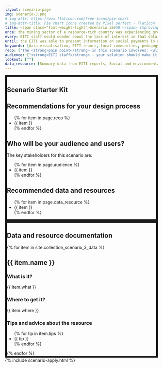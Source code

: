 ```yaml
---
layout: scenario-page
img: scenario-3.png
# img-attr: https://www.flaticon.com/free-icons/pie-chart
# img-attr-title: Pie chart icons created by Pixel perfect - Flaticon
title: <span class="font-weight-light">Scenario 3&#58;</span> Improving how local populations engage with social spending data to ensure sustainable investments in their communities.
once: the mining sector of a resource-rich country was experiencing growing investor interest driven by strong global demand for minerals. Within this context, the populations living near mines wanted to understand if their communities really benefited from the mining sector’s activity. To answer that question, the Extractive Industries Transparency Initiative (EITI) published annual reports with detailed information about social spending by mining companies, which detailed the value of community payments made by companies as well as information on the intended purpose and beneficiaries of the payments. However, the EITI’s staff found that community members living near mining projects rarely read the reports.
every: EITI staff would wonder about the lack of interest in that data within communities. Speaking with community representatives, they found the explanation&#58; many community members were not aware that EITI reports contained that data, and those who did had difficulty making sense of the information as it was buried in long data tables. This was a problem, because the data could help community members better assess if companies delivered on their promised social spending and the extent to which it aligned with community priorities. Chief among those priorities was making sure that the investments were making the community more resilient and able to thrive even if the mining operations and related social payments would stop. But this wouldn’t be possible unless the information was presented in a more accessible and engaging way.
until: the EITI was able to present information on social payments in a much more compelling way. This allowed community members to better understand how company payments were impacting their lives. Community members started using EITI data to hold companies accountable when they were not making the payments they had committed themselves to or when money was being wasted on projects that communities did not want. This led to improvements in the governance of social payments, ensuring that they reached their intended beneficiaries, and genuinely improved the livelihoods of community members. 
keywords: [data visualisation, EITI report, local communities, pedagogy, actionable information, social payments data]
reco: ["The <strong>pain point</strong> in this scenario involves: <ul><li>helping local populations understand how energy transition might affect their livelihoods.</li></ul>", "An <strong>entry point</strong> for your solution can be in the process of <strong>EITI reporting</strong> or in the <strong>information meetings with local population</strong>.", "You can choose a specific country with good social spending data as the subject of your proposal.", "Using the information available in the reports and other external sources, try to incorporate other parameters in your solution that provide details about the community (e.g. are most of them employed in the mining industry?) and other impacts that the mining industry has on the community (e.g. environmental impact).", "Think about how your solution can help communicate the potential of the energy transition to local communities.", "<strong>Remember: We do not expect perfect solutions</strong>—the focus of this event is on prototyping ideas, rather than creating perfect tools."]
audience: ["<strong>EITI staff</strong> - your solution should make it easier for EITI staff to communicate effectively with the community.", "<strong>Community members</strong> - your solution should enable community members to easily access, understand, and share information about how community payments by mining companies are being used."]
lookout: [""]
data_resource: [Summary data from EITI reports, Social and environmental expenditures, EITI API]
---
```


<section class="color-primary-3 rounded px-4 pt-2 pb-4 my-4" style="border: 6px solid" id="starter-kit">
<h1 class="color-primary-3">Scenario Starter Kit</h1>
<h2><strong>Recommendations for your design process</strong></h2>
<p>
    <ul class="color-black">
    {% for item in page.reco %}
        <li>{{ item }}</li>
    {% endfor %}
    </ul>
</p>

<!-- <h2><strong>Glossary of key terms</strong></h2>
<p></p> -->

<h2><strong>Who will be your audience and users?</strong></h2>
<p>The key stakeholders for this scenario are:
    <ul class="color-black">
    {% for item in page.audience %}
        <li>{{ item }}</li>
    {% endfor %}
    </ul>
</p>

<!-- <h2><strong>Things to look out for</strong></h2>
<p>
<ul class="color-black">
    {% for item in page.lookout %}
        <li>{{ item }}</li>
    {% endfor %}
    </ul>
</p> -->

<h2><strong>Recommended data and resources</strong></h2>
<p>
    <ul class="color-black">
    {% for item in page.data_resource %}
        <li>{{ item }}</li>
    {% endfor %}
    </ul>
</p>

</section>


<section class="color-primary-4 rounded px-4 pt-2 pb-4 my-4" style="border: 6px solid" id="data-documentation">
<h1 class="color-primary-4">Data and resource documentation</h1>
{% for item in site.collection_scenario_3_data %}
    <div class="bg-color-muted rounded px-4 py-2 mb-4 color-black" id="{{ item.id }}">
        <h2><strong>{{ item.name }}</strong></h2>
        <h3>What is it?</h3>
        <p>{{ item.what }}</p>
        <h3>Where to get it?</h3>
        <p>{{ item.where }}</p>
        <!-- <h3>Data dictionary</h3>
        <p></p> -->
        <h3>Tips and advice about the resource</h3>
        <p>
        <ul class="color-black">
        {% for tip in item.tips %}
            <li>{{ tip }}</li>
        {% endfor %}
        </ul>
        <!-- {{ item.tips }} -->
        </p>
    </div>
{% endfor %}
</section>

<section class="pt-2 pb-4 container-fluid bg-color-muted" id="apply">
  {% include scenario-apply.html %}
</section>